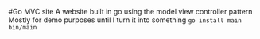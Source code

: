 #Go MVC site
A website built in go using the model view controller pattern
Mostly for demo purposes until I turn it into something
`go install main`
`bin/main`
